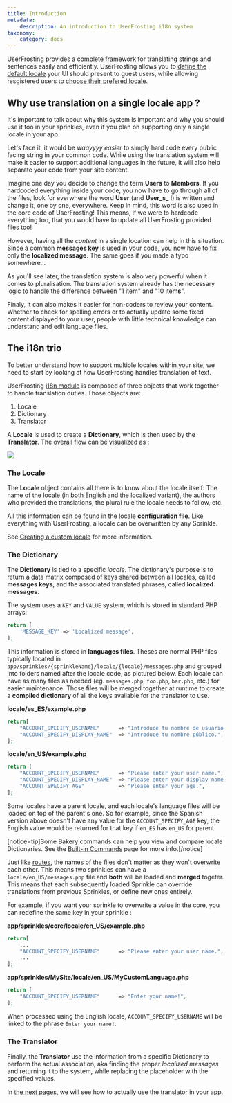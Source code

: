 ```yaml
---
title: Introduction
metadata:
    description: An introduction to UserFrosting i18n system
taxonomy:
    category: docs
---
```


UserFrosting provides a complete framework for translating strings and sentences easily and efficiently. UserFrosting allows you to [define the default locale](/i18n/site-locale#the-default-locale) your UI should present to guest users, while allowing resgistered users to [choose their prefered locale](/i18n/site-locale#the-available-user-locales).

## Why use translation on a single locale app ?

It's important to talk about why this system is important and why you should use it too in your sprinkles, even if you plan on supporting only a single locale in your app.

Let's face it, it would be _waayyyy easier_ to simply hard code every public facing string in your common code. While using the translation system will make it easier to support additional languages in the future, it will also help separate your code from your site content.

Imagine one day you decide to change the term **Users** to **Members**. If you hardcoded everything inside your code, you now have to go through all of the files, look for everwhere the word **User** (and **User_s_** !) is written and change it, one by one, everywhere. Keep in mind, this word is also used in the core code of UserFrosting! This means, if we were to hardcode everything too, that you would have to update all UserFrosting provided files too!

However, having all the _content_ in a single location can help in this situation. Since a common **messages key** is used in your code, you now have to fix only the **localized message**. The same goes if you made a typo somewhere...

As you'll see later, the translation system is also very powerful when it comes to pluralisation. The translation system already has the necessary logic to handle the difference between "1 item" and "10 item**s**".

Finaly, it can also makes it easier for non-coders to review your content. Whether to check for spelling errors or to actually update some fixed content displayed to your user, people with little technical knowledge can understand and edit language files.

## The i18n trio

To better understand how to support multiple locales within your site, we need to start by looking at how UserFrosting handles translation of text.

UserFrosting [i18n module](https://github.com/userfrosting/i18n) is composed of three objects that work together to handle translation duties. Those objects are:

1. Locale
2. Dictionary
3. Translator

A **Locale** is used to create a **Dictionary**, which is then used by the **Translator**. The overall flow can be visualized as :

![](/images/i18n/diagram.png)

### The Locale

The **Locale** object contains all there is to know about the locale itself: The name of the locale (in both English and the localized variant), the authors who provided the translations, the plural rule the locale needs to follow, etc.

All this information can be found in the locale **configuration file**. Like everything with UserFrosting, a locale can be overwritten by any Sprinkle.

See [Creating a custom locale](/i18n/custom-locale) for more information.

### The Dictionary

The **Dictionary** is tied to a specific _locale_. The dictionary's purpose is to return a data matrix composed of keys shared between all locales, called **messages keys**, and the associated translated phrases, called **localized messages**.

The system uses a `KEY` and `VALUE` system, which is stored in standard PHP arrays:

```php
return [
    'MESSAGE_KEY' => 'Localized message',
];
```

This information is stored in **languages files**. Theses are normal PHP files typically located in `app/sprinkles/{sprinkleName}/locale/{locale}/messages.php` and grouped into folders named after the locale code, as pictured below. Each locale can have as many files as needed (eg. `messages.php`, `foo.php`, `bar.php`, etc.) for easier maintenance. Those files will be merged together at runtime to create a **compiled dictionary** of all the keys available for the translator to use.

**locale/es_ES/example.php**

```php
return[
	"ACCOUNT_SPECIFY_USERNAME"      => "Introduce tu nombre de usuario.",
	"ACCOUNT_SPECIFY_DISPLAY_NAME"  => "Introduce tu nombre público.",
];
```

**locale/en_US/example.php**

```php
return [
	"ACCOUNT_SPECIFY_USERNAME"      => "Please enter your user name.",
    "ACCOUNT_SPECIFY_DISPLAY_NAME"  => "Please enter your display name.",
    "ACCOUNT_SPECIFY_AGE"           => "Please enter your age.",
];
```

Some locales have a parent locale, and each locale's language files will be loaded on top of the parent's one. So for example, since the Spanish version above doesn't have any value for the `ACCOUNT_SPECIFY_AGE` key, the English value would be returned for that key if `en_ES` has `en_US` for parent.

[notice=tip]Some Bakery commands can help you view and compare locale Dictionaries. See the [Built-in Commands](/cli/commands#locale-compare) page for more info.[/notice]

Just like [routes](/routes-and-controllers/front-controller), the names of the files don't matter as they won't overwrite each other. This means two sprinkles can have a `locale/en_US/messages.php` file and **both** will be loaded and **merged** togeter. This means that each subsequently loaded Sprinkle can override translations from previous Sprinkles, or define new ones entirely.

For example, if you want your sprinkle to overwrite a value in the core, you can redefine the same key in your sprinkle :

**app/sprinkles/core/locale/en_US/example.php**

```php
return[
    ...
    "ACCOUNT_SPECIFY_USERNAME"      => "Please enter your user name.",
    ...
];
```

**app/sprinkles/MySite/locale/en_US/MyCustomLanguage.php**

```php
return [
	"ACCOUNT_SPECIFY_USERNAME"      => "Enter your name!",
];
```

When processed using the English locale, `ACCOUNT_SPECIFY_USERNAME` will be linked to the phrase `Enter your name!`.

### The Translator

Finally, the **Translator** use the information from a specific Dictionary to perform the actual association, aka finding the proper _localized messages_ and returning it to the system, while replacing the placeholder with the specified values.

In [the next pages](/i18n/translator), we will see how to actually use the translator in your app.
